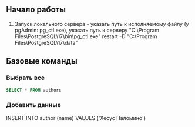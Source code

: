 ## Начало работы

1. Запуск локального сервера - указать путь к исполняемому файлу (у pgAdmin: pg_ctl.exe), указать путь к серверу
   "C:\Program Files\PostgreSQL\17\bin\pg_ctl.exe" restart -D "C:\Program Files\PostgreSQL\17\data"

## Базовые команды

### Выбрать все

```sql
SELECT * FROM authors
```

### Добавить данные

INSERT INTO author (name)
VALUES ('Хесус Паломино')
